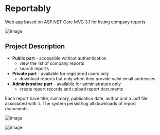 # Reportably
Web app based on ASP.NET Core MVC 3.1 for listing company reports

![image](https://user-images.githubusercontent.com/44443424/74246647-8c1ea480-4ced-11ea-849d-98a56432124f.png)

## Project Description

* **Public part** -  accessible without authentication
  - view the list of company reports
  - search reports
* **Private part** - available for registered users only
  - download reports but only when they provide valid email addresses
* **Administrative part** - available for administrators only
  - create report records and upload report documents

Each report have title, summary, publication date, author and a .pdf file associated with it.
The system persist/log all downloads of report documents. 
 
![image](https://user-images.githubusercontent.com/44443424/74248297-0bad7300-4cf0-11ea-859e-0ff0da00653d.png)

![image](https://user-images.githubusercontent.com/44443424/74248422-3ac3e480-4cf0-11ea-94db-02a935d77ffc.png)

